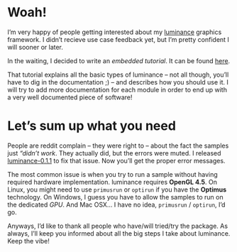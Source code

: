 # Woah!

I’m very happy of people getting interested about my [luminance](http://hackage.haskell.org/package/luminance)
graphics framework. I didn’t recieve use case feedback yet, but I’m pretty confident I will sooner
or later.

In the waiting, I decided to write an *embedded tutorial*. It can be found
[here](http://hackage.haskell.org/package/luminance-0.1.1/docs/Graphics-Luminance.html).

That tutorial explains all the basic types of luminance – not all though, you’ll have to dig in the
documentation ;) – and describes how you should use it. I will try to add more documentation for
each module in order to end up with a very well documented piece of software!

# Let’s sum up what you need

People are reddit complain – they were right to – about the fact the samples just *“didn’t work*.
They actually did, but the errors were muted. I released
[luminance-0.1.1](http://hackage.haskell.org/package/luminance-samples-0.1) to fix that issue. Now
you’ll get the proper error messages.

The most common issue is when you try to run a sample without having required hardware
implementation. luminance requires **OpenGL 4.5**. On Linux, you might need to use `primusrun` or
`optirun` if you have the **Optimus** technology. On Windows, I guess you have to allow the samples
to run on the dedicated *GPU*. And Mac OSX… I have no idea, `primusrun` / `optirun`, I’d go.

Anyways, I’d like to thank all people who have/will tried/try the package. As always, I’ll keep you
informed about all the big steps I take about luminance. Keep the vibe!
